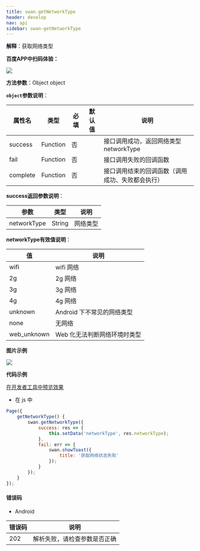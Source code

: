 ```yaml
---
title: swan.getNetworkType
header: develop
nav: api
sidebar: swan-getNetworkType
---
```




**解释**：获取网络类型

**百度APP中扫码体验：**

<img src="https://b.bdstatic.com/miniapp/assets/images/doc_demo/getNetworkType.png"  class="demo-qrcode-image" />


**方法参数**：Object object

**`object`参数说明**：

|属性名 |类型  |必填 | 默认值 |说明|
|---- | ---- | ---- | ----|----|
|success |Function  |  否  | | 接口调用成功，返回网络类型 networkType|
|fail | Function  |  否  | | 接口调用失败的回调函数|
|complete  |  Function  |  否 | | 接口调用结束的回调函数（调用成功、失败都会执行）|

**success返回参数说明**：

| 参数  | 类型 | 说明 |
|---- | ---- |---|
|networkType |String|网络类型|

**networkType有效值说明**：

| 值 | 说明 |
|----|----|
|wifi|wifi 网络|
|2g|2g 网络|
|3g|3g 网络|
|4g|4g 网络|
|unknown|Android 下不常见的网络类型|
|none|无网络|
|web_unknown|Web 化无法判断网络环境时类型|

**图片示例**

<div class="m-doc-custom-examples">
    <div class="m-doc-custom-examples-correct">
        <img src="https://b.bdstatic.com/miniapp/images/getNetworkType.gif">
    </div>
    <div class="m-doc-custom-examples-correct">
        <img src=" ">
    </div>
    <div class="m-doc-custom-examples-correct">
        <img src=" ">
    </div>     
</div>

**代码示例**

<a href="swanide://fragment/6fb983a430aa1864af5650c5b9b54f9d1569478503845" title="在开发者工具中预览效果" target="_self">在开发者工具中预览效果</a>

* 在 js 中

```js
Page({
    getNetworkType() {
        swan.getNetworkType({
            success: res => {
                this.setData('networkType', res.networkType);
            },
            fail: err => {
                swan.showToast({
                    title: '获取网络状态失败'
                });
            }
        });
    }
});
```


#### 错误码
* Android

|错误码|说明|
|--|--|
|202|解析失败，请检查参数是否正确      |

